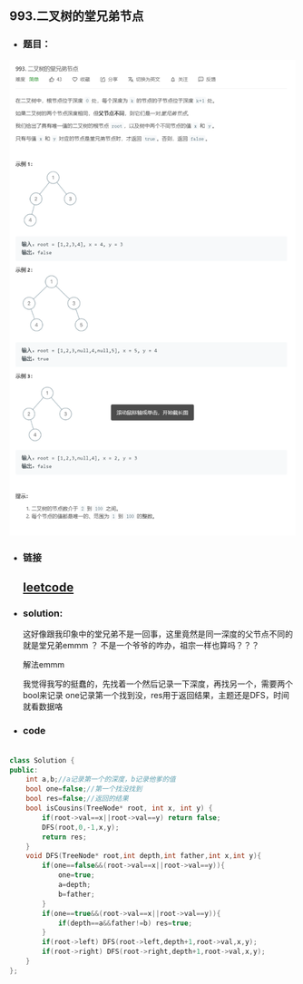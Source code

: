 ##   993.二叉树的堂兄弟节点

- ### 题目：
![add image](https://github.com/hexing2333/Leetcode-cpp/raw/master/img/993.二叉树的堂兄弟节点.png)
- ### 链接

  ## [leetcode](https://leetcode-cn.com/problems/cousins-in-binary-tree/)

- ###  solution:

  这好像跟我印象中的堂兄弟不是一回事，这里竟然是同一深度的父节点不同的就是堂兄弟emmm ？ 不是一个爷爷的咋办，祖宗一样也算吗？？？

  解法emmm

   我觉得我写的挺蠢的，先找着一个然后记录一下深度，再找另一个，需要两个bool来记录 one记录第一个找到没，res用于返回结果，主题还是DFS，时间就看数据咯
  

- ### code

```c++

class Solution {
public:
    int a,b;//a记录第一个的深度，b记录他爹的值
    bool one=false;//第一个找没找到
    bool res=false;//返回的结果
    bool isCousins(TreeNode* root, int x, int y) {
        if(root->val==x||root->val==y) return false;
        DFS(root,0,-1,x,y);
        return res;
    }
    void DFS(TreeNode* root,int depth,int father,int x,int y){
        if(one==false&&(root->val==x||root->val==y)){
            one=true;
            a=depth;
            b=father;
        }
        if(one==true&&(root->val==x||root->val==y)){
            if(depth==a&&father!=b) res=true;
        }
        if(root->left) DFS(root->left,depth+1,root->val,x,y);
        if(root->right) DFS(root->right,depth+1,root->val,x,y);
    }
};
```
